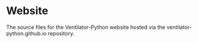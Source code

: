 # Website

The source files for the Ventilator-Python website hosted via the ventilator-python.github.io repository.
